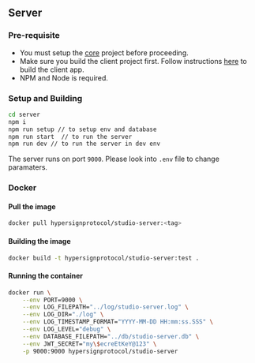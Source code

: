## Server

### Pre-requisite

* You must setup the [core](https://github.com/hypersign-protocol/core) project before proceeding.
* Make sure you build the client project first. Follow instructions [here](../client/README.md#build) to build the client app.
* NPM and Node is required.

### Setup and Building

```bash
cd server
npm i
npm run setup // to setup env and database
npm run start  // to run the server
npm run dev // to run the server in dev env
```

The server runs on port `9000`. Please look into `.env` file to change paramaters. 

### Docker

#### Pull the image

```bash
docker pull hypersignprotocol/studio-server:<tag>
```


#### Building the image

```bash
docker build -t hypersignprotocol/studio-server:test .
```

#### Running the container

```bash
docker run \
    --env PORT=9000 \
    --env LOG_FILEPATH="../log/studio-server.log" \
    --env LOG_DIR="./log" \
    --env LOG_TIMESTAMP_FORMAT="YYYY-MM-DD HH:mm:ss.SSS" \
    --env LOG_LEVEL="debug" \
    --env DATABASE_FILEPATH="../db/studio-server.db" \
    --env JWT_SECRET="my\$ecreEtKeY@123" \
    -p 9000:9000 hypersignprotocol/studio-server
```


